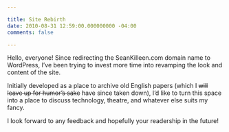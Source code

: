 ```yaml
---

title: Site Rebirth
date: 2010-08-31 12:59:00.000000000 -04:00
comments: false

---
```

Hello, everyone! Since redirecting the SeanKilleen.com domain name to WordPress, I’ve been trying to invest more time into revamping the look and content of the site.

Initially developed as a place to archive old English papers (which I ~~will leave up for humor’s sake~~ have since taken down), I’d like to turn this space into a place to discuss technology, theatre, and whatever else suits my fancy.

I look forward to any feedback and hopefully your readership in the future!
